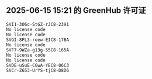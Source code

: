 ## 2025-06-15 15:21 的 GreenHub 许可证
```
SVI1-3O6c-StGZ-rJC8-2391
No license code
No license code
SVGI-8PL3-roew-EIC8-17BA
No license code
SVF7-9WZa-g13g-S5C8-165A
No license code
No license code
SVDE-uSuE-CGwA-YEC8-06C3
SVCr-Z653-UrYS-tjC8-D8D6
```

